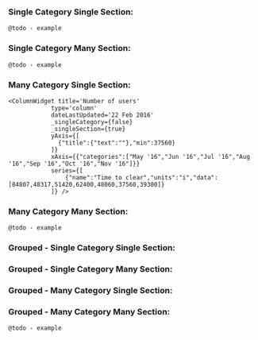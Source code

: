 ### Single Category Single Section:

`@todo - example`


### Single Category Many Section:

`@todo - example`


### Many Category Single Section:

    <ColumnWidget title='Number of users'
                type='column'
                dateLastUpdated='22 Feb 2016'
                _singleCategory={false}
                _singleSection={true}
                yAxis={[
                  {"title":{"text":""},"min":37560}
                ]}
                xAxis={{"categories":["May '16","Jun '16","Jul '16","Aug '16","Sep '16","Oct '16","Nov '16"]}}
                series={[
                    {"name":"Time to clear","units":"i","data":[84807,48317,51420,62400,48060,37560,39300]}
                ]} />


### Many Category Many Section:

`@todo - example`


### Grouped - Single Category Single Section:
### Grouped - Single Category Many Section:
### Grouped - Many Category Single Section:
### Grouped - Many Category Many Section:

`@todo - example`

